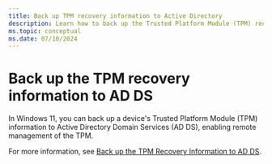 ```yaml
---
title: Back up TPM recovery information to Active Directory
description: Learn how to back up the Trusted Platform Module (TPM) recovery information to Active Directory.
ms.topic: conceptual
ms.date: 07/10/2024
---
```


# Back up the TPM recovery information to AD DS

In Windows 11, you can back up a device's Trusted Platform Module (TPM) information to Active Directory Domain Services (AD DS), enabling remote management of the TPM.

For more information, see [Back up the TPM Recovery Information to AD DS](/previous-versions/windows/it-pro/windows-8.1-and-8/dn466534(v=ws.11)).

